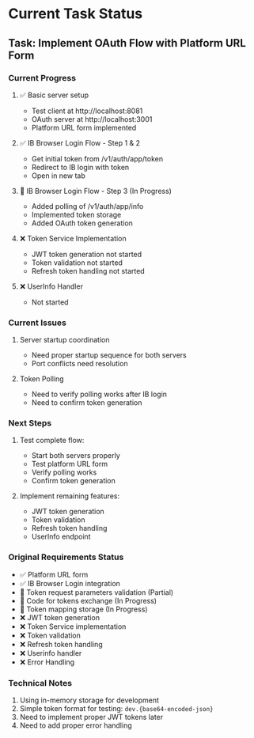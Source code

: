 # Current Task Status

## Task: Implement OAuth Flow with Platform URL Form

### Current Progress
1. ✅ Basic server setup
   - Test client at http://localhost:8081
   - OAuth server at http://localhost:3001
   - Platform URL form implemented

2. ✅ IB Browser Login Flow - Step 1 & 2
   - Get initial token from /v1/auth/app/token
   - Redirect to IB login with token
   - Open in new tab

3. 🔄 IB Browser Login Flow - Step 3 (In Progress)
   - Added polling of /v1/auth/app/info
   - Implemented token storage
   - Added OAuth token generation

4. ❌ Token Service Implementation
   - JWT token generation not started
   - Token validation not started
   - Refresh token handling not started

5. ❌ UserInfo Handler
   - Not started

### Current Issues
1. Server startup coordination
   - Need proper startup sequence for both servers
   - Port conflicts need resolution

2. Token Polling
   - Need to verify polling works after IB login
   - Need to confirm token generation

### Next Steps
1. Test complete flow:
   - Start both servers properly
   - Test platform URL form
   - Verify polling works
   - Confirm token generation

2. Implement remaining features:
   - JWT token generation
   - Token validation
   - Refresh token handling
   - UserInfo endpoint

### Original Requirements Status
- ✅ Platform URL form
- ✅ IB Browser Login integration
- 🔄 Token request parameters validation (Partial)
- 🔄 Code for tokens exchange (In Progress)
- 🔄 Token mapping storage (In Progress)
- ❌ JWT token generation
- ❌ Token Service implementation
- ❌ Token validation
- ❌ Refresh token handling
- ❌ Userinfo handler
- ❌ Error Handling

### Technical Notes
1. Using in-memory storage for development
2. Simple token format for testing: `dev.{base64-encoded-json}`
3. Need to implement proper JWT tokens later
4. Need to add proper error handling